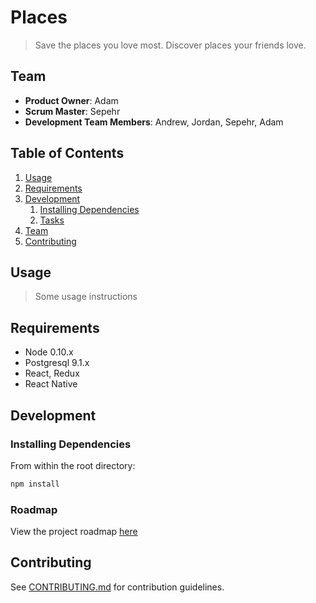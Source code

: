 # Places

> Save the places you love most.
> Discover places your friends love.

## Team

  - __Product Owner__: Adam
  - __Scrum Master__: Sepehr
  - __Development Team Members__: Andrew, Jordan, Sepehr, Adam

## Table of Contents

1. [Usage](#Usage)
1. [Requirements](#requirements)
1. [Development](#development)
    1. [Installing Dependencies](#installing-dependencies)
    1. [Tasks](#tasks)
1. [Team](#team)
1. [Contributing](#contributing)

## Usage

> Some usage instructions

## Requirements

- Node 0.10.x
- Postgresql 9.1.x
- React, Redux
- React Native

## Development

### Installing Dependencies

From within the root directory:

```sh
npm install
```

### Roadmap

View the project roadmap [here](https://waffle.io/hr43-thesis/places/join)


## Contributing

See [CONTRIBUTING.md](CONTRIBUTING.md) for contribution guidelines.
